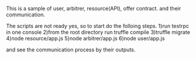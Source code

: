 This is a sample of user, arbitrer, resource(API), offer contract. and their communication.

The scripts are not ready yes, so to start do the folloing steps.
1)run testrpc in one console
2)from the root directory run truffle compile
3)truffle migrate
4)node resource/app.js
5)node arbitrer/app.js
6)node user/app.js

and see the communication process by their outputs.